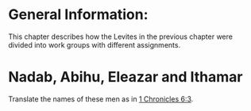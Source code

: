 # General Information:

This chapter describes how the Levites in the previous chapter were divided into work groups with different assignments.

# Nadab, Abihu, Eleazar and Ithamar

Translate the names of these men as in [1 Chronicles 6:3](../06/01.md).

